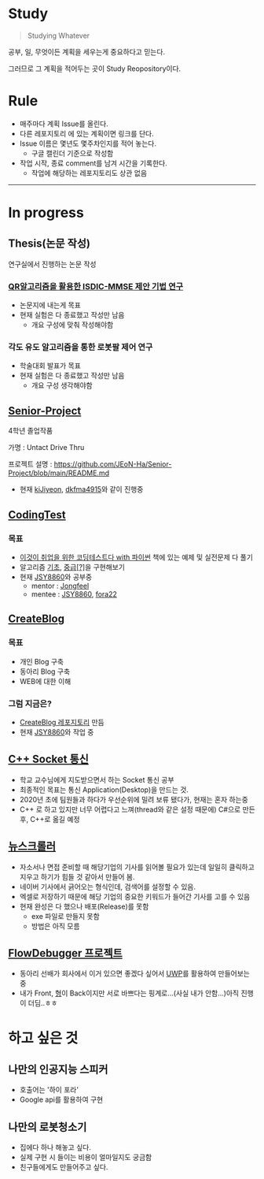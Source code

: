 # Study
> Studying Whatever

공부, 일, 무엇이든 계획을 세우는게 중요하다고 믿는다.

그러므로 그 계획을 적어두는 곳이 Study Reopository이다.

# Rule
- 매주마다 계획 Issue를 올린다.
- 다른 레포지토리 에 있는 계획이면 링크를 단다.
- Issue 이름은 몇년도 몇주차인지를 적어 놓는다.
  - 구글 캘린더 기준으로 작성함
- 작업 시작, 종료 comment를 남겨 시간을 기록한다.
  - 작업에 해당하는 레포지토리도 상관 없음
---
# In progress
## Thesis(논문 작성)
연구실에서 진행하는 논문 작성
### [QR알고리즘을 활용한 ISDIC-MMSE 제안 기법 연구](https://github.com/JEoN-Ha/Research_assistant)
- 논문지에 내는게 목표
- 현재 실험은 다 종료했고 작성만 남음
  - 개요 구성에 맞춰 작성해야함

### 각도 유도 알고리즘을 통한 로봇팔 제어 연구
- 학술대회 발표가 목표
- 현재 실험은 다 종료했고 작성만 남음
  - 개요 구성 생각해야함

## [Senior-Project](https://github.com/JEoN-Ha/Senior-Project)
4학년 졸업작품

가명 : Untact Drive Thru

프로젝트 설명 : https://github.com/JEoN-Ha/Senior-Project/blob/main/README.md

- 현재 [kiJiyeon](https://github.com/kiJiyeon), [dkfma4915](https://github.com/dkfma4915)와 같이 진행중

## [CodingTest](https://github.com/fora22/CodingTest)
### 목표
- [이것이 취업을 위한 코딩테스트다 with 파이썬](https://github.com/ndb796/python-for-coding-test) 책에 있는 예제 및 실전문제 다 풀기
- 알고리즘 [기초](https://librewiki.net/wiki/%EC%8B%9C%EB%A6%AC%EC%A6%88:%EC%88%98%ED%95%99%EC%9D%B8%EB%93%AF_%EA%B3%BC%ED%95%99%EC%95%84%EB%8B%8C_%EA%B3%B5%ED%95%99%EA%B0%99%EC%9D%80_%EC%BB%B4%ED%93%A8%ED%84%B0%EA%B3%BC%ED%95%99/%EC%95%8C%EA%B3%A0%EB%A6%AC%EC%A6%98_%EA%B8%B0%EC%B4%88), [중급[?]](https://librewiki.net/wiki/%EC%8B%9C%EB%A6%AC%EC%A6%88:%EC%88%98%ED%95%99%EC%9D%B8%EB%93%AF_%EA%B3%BC%ED%95%99%EC%95%84%EB%8B%8C_%EA%B3%B5%ED%95%99%EA%B0%99%EC%9D%80_%EC%BB%B4%ED%93%A8%ED%84%B0%EA%B3%BC%ED%95%99/%EC%95%8C%EA%B3%A0%EB%A6%AC%EC%A6%98_%EC%A4%91%EA%B8%89)을 구현해보기
- 현재 [JSY8860](https://github.com/JSY8869)와 공부중
  - mentor : [Jongfeel](https://github.com/jongfeel/Software)
  - mentee : [JSY8860](https://github.com/JSY8869), [fora22](https://github.com/fora22)

## [CreateBlog](https://github.com/fora22/CreateBlog)

### 목표
- 개인 Blog 구축
- 동아리 Blog 구축
- WEB에 대한 이해

### 그럼 지금은?
- [CreateBlog 레포지토리](https://github.com/fora22/CreateBlog) 만듬 
- 현재 [JSY8860](https://github.com/JSY8869)와 작업 중

## [C++ Socket 통신](https://github.com/fora22/cpp_Network)
- 학교 교수님에게 지도받으면서 하는 Socket 통신 공부
- 최종적인 목표는 통신 Application(Desktop)을 만드는 것.
- 2020년 초에 팀원들과 하다가 우선순위에 밀려 보류 됐다가, 현재는 혼자 하는중
- C++ 로 하고 있지만 너무 어렵다고 느껴(thread와 같은 설정 때문에) C#으로 만든 후, C++로 옮길 예정

## [뉴스크롤러](https://github.com/fora22/NewsCrawler)
- 자소서나 면접 준비할 때 해당기업의 기사를 읽어볼 필요가 있는데 일일히 클릭하고 지우고 하기가 힘들 것 같아서 만들어 봄. 
- 네이버 기사에서 긁어오는 형식인데, 검색어를 설정할 수 있음.
- 엑셀로 저장하기 때문에 해당 기업의 중요한 키워드가 들어간 기사를 고를 수 있음
- 현재 완성은 다 했으나 배포(Release)를 못함
  - exe 파일로 만들지 못함
  - 방법은 아직 모름

## [FlowDebugger 프로젝트](https://github.com/GKO95/UWP.FlowDebugger)
- 동아리 선배가 회사에서 이거 있으면 좋겠다 싶어서 [UWP](https://docs.microsoft.com/ko-kr/windows/uwp/get-started/universal-application-platform-guide)를 활용하여 만들어보는중
- 내가 Front, [형](https://github.com/GKO95)이 Back이지만 서로 바쁘다는 핑계로...(사실 내가 안함...)아직 진행이 더딤..ㅎㅎ

# 하고 싶은 것
## 나만의 인공지능 스피커
- 호출어는 '하이 포라'
- Google api를 활용하여 구현

## 나만의 로봇청소기
- 집에다 하나 해놓고 싶다.
- 실제 구현 시 들이는 비용이 얼마일지도 궁금함
- 친구들에게도 만들어주고 싶다.
